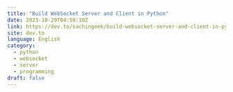 ```yaml
---
title: "Build WebSocket Server and Client in Python"
date: 2023-10-29T04:59:10Z
link: https://dev.to/sachingeek/build-websocket-server-and-client-in-python-5c3m?utm_medium=RSS&utm_source=news.12bit.vn
site: dev.to
language: English
category:
  - python
  - websocket
  - server
  - programming
draft: false
---
```


